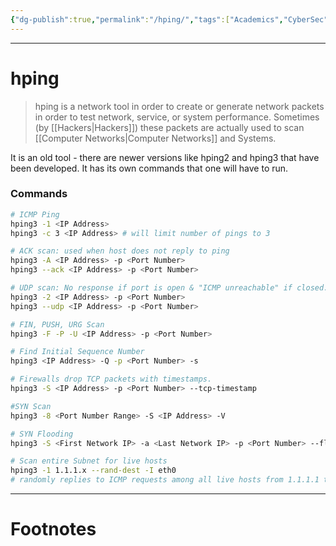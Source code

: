 ```yaml
---
{"dg-publish":true,"permalink":"/hping/","tags":["Academics","CyberSec","CompNet","EthHack"]}
---
```



---
# hping
> hping is a network tool in order to create or generate network packets in order to test network, service, or system performance. Sometimes (by [[Hackers\|Hackers]]) these packets are actually used to scan [[Computer Networks\|Computer Networks]] and Systems.

It is an old tool - there are newer versions like hping2 and hping3 that have been developed.
It has its own commands that one will have to run.

### Commands
```sh
# ICMP Ping
hping3 -1 <IP Address>
hping3 -c 3 <IP Address> # will limit number of pings to 3
```

```sh
# ACK scan: used when host does not reply to ping
hping3 -A <IP Address> -p <Port Number>
hping3 --ack <IP Address> -p <Port Number>
```

```bash
# UDP scan: No response if port is open & "ICMP unreachable" if closed.
hping3 -2 <IP Address> -p <Port Number>
hping3 --udp <IP Address> -p <Port Number>
```

```sh
# FIN, PUSH, URG Scan
hping3 -F -P -U <IP Address> -p <Port Number>
```

```sh
# Find Initial Sequence Number
hping3 <IP Address> -Q -p <Port Number> -s
```

```sh
# Firewalls drop TCP packets with timestamps.
hping3 -S <IP Address> -p <Port Number> --tcp-timestamp
```

```sh
#SYN Scan
hping3 -8 <Port Number Range> -S <IP Address> -V
```

```sh
# SYN Flooding
hping3 -S <First Network IP> -a <Last Network IP> -p <Port Number> --flood
```

```bash
# Scan entire Subnet for live hosts
hping3 -1 1.1.1.x --rand-dest -I eth0 
# randomly replies to ICMP requests among all live hosts from 1.1.1.1 to 1.1.1.255 that are connected to the interface eth0.
```


---
# Footnotes